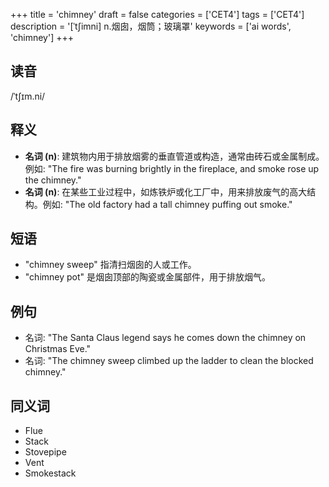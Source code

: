 +++
title = 'chimney'
draft = false
categories = ['CET4']
tags = ['CET4']
description = '[ˈt∫imni] n.烟囱，烟筒；玻璃罩'
keywords = ['ai words', 'chimney']
+++

## 读音
/ˈtʃɪm.ni/

## 释义
- **名词 (n)**: 建筑物内用于排放烟雾的垂直管道或构造，通常由砖石或金属制成。例如: "The fire was burning brightly in the fireplace, and smoke rose up the chimney."
- **名词 (n)**: 在某些工业过程中，如炼铁炉或化工厂中，用来排放废气的高大结构。例如: "The old factory had a tall chimney puffing out smoke."

## 短语
- "chimney sweep" 指清扫烟囱的人或工作。
- "chimney pot" 是烟囱顶部的陶瓷或金属部件，用于排放烟气。

## 例句
- 名词: "The Santa Claus legend says he comes down the chimney on Christmas Eve."
- 名词: "The chimney sweep climbed up the ladder to clean the blocked chimney."

## 同义词
- Flue
- Stack
- Stovepipe
- Vent
- Smokestack
